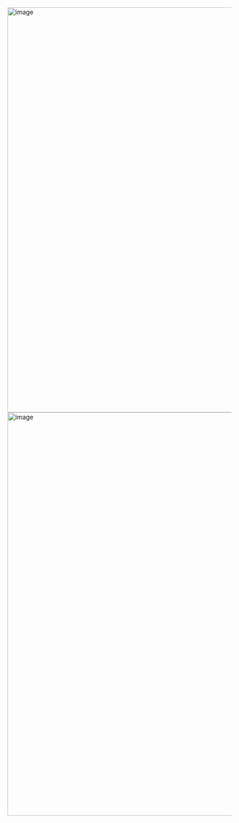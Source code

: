 <img width="1897" height="911" alt="image" src="https://github.com/user-attachments/assets/a31a6907-59ae-467a-94ca-f71749a9d05c" />
<img width="1891" height="907" alt="image" src="https://github.com/user-attachments/assets/d881c0f1-54d2-4bb6-97a4-2fb2715301ec" />

